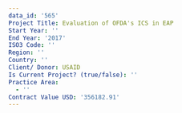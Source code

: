 ```yaml
---
data_id: '565'
Project Title: Evaluation of OFDA's ICS in EAP
Start Year: ''
End Year: '2017'
ISO3 Code: ''
Region: ''
Country: ''
Client/ Donor: USAID
Is Current Project? (true/false): ''
Practice Area:
  - ''
Contract Value USD: '356182.91'
---
```

